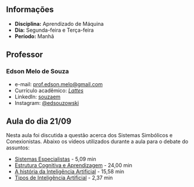 ## Informações
* **Disciplina:** Aprendizado de Máquina
* **Dia:** Segunda-feira e Terça-feira
* **Período:** Manhã

## Professor

### Edson Melo de Souza
+ e-mail: [prof.edson.melo@gmail.com](mailto:prof.edson.melo@gmail.com)
+ Currículo acadêmico: [*Lattes*](http://lattes.cnpq.br/2641658716558510)
+ LinkedIn: [souzaem](https://www.linkedin.com/in/souzaem/)
+ Instagram: [@edsouzowski](https://www.instagram.com/edsouzowski/)

## Aula do dia 21/09
Nesta aula foi discutida a questão acerca dos Sistemas Simbólicos e Conexionistas. Abaixo os vídeos utilizados durante a aula para o debate do assuntos:

+ [Sistemas Especialistas](https://www.youtube.com/watch?v=aiMisYjV-Ck) - 5,09 min
+ [Estrutura Cognitiva e Aprendizagem](https://www.youtube.com/watch?v=Kd3QHgbZ43Q) - 24,00 min
+ [A história da Inteligência Artificial](https://www.youtube.com/watch?v=Lhu8bdmkMCM) - 15,58 min
+ [Tipos de Inteligência Artificial](https://www.youtube.com/watch?v=dgD-mVqxdxc) - 2,37 min